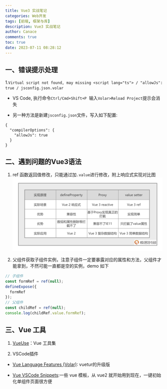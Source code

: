 ```yaml
---
title: Vue3 实战笔记
categories: Web开发
tags: [前端, 框架与库]
description: Vue3 实战笔记
author: Canace
comments: true
toc: true
date: 2023-07-11 08:28:12
---
```


## 一、错误提示处理

1.`Virtual script not found, may missing <script lang="ts"> / "allowJs": true / jsconfig.json.volar`

- VS Code, 执行命令`Ctrl/Cmd+Shift+P`  输入`Volar>Reload Project`提示会消失

- 另一种方法是新建`jsconfig.json`文件，写入如下配置:
```
{
  "compilerOptions": {
    "allowJs": true
  }
}
```

## 二、遇到问题的Vue3语法

1. ref 函数返回值修改，只能通过加`.value`进行修改，附上响应式实现对比图
![响应式实现对比](https://raw.githubusercontent.com/Canace22/Assets/main/images/vue3-ref.png)

2. 父组件获取子组件实例，注意子组件一定要暴露对应的属性和方法，父组件才能拿到，不然可能一直都是空的实例，demo 如下

```js
// 子组件
const formRef = ref(null);
defineExpose({
  formRef
});
// 父组件
const childRef = ref(null);
console.log(childRef.value.formRef);
```

## 三、Vue 工具

1. [VueUse](https://vueuse.org/)：Vue 工具集

2. VSCode插件

- [Vue Language Features (Volar)](https://github.com/vuejs/language-tools): vuetur的升级版

- [Vue VSCode Snippets](https://github.com/sdras/vue-vscode-snippets):一些 vue 模板，从 vue2 就开始用到现在，一键初始化单组件页面很方便
